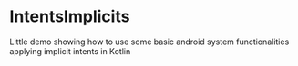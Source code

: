 # IntentsImplicits
Little demo showing how to use some basic android system functionalities applying implicit intents in Kotlin
